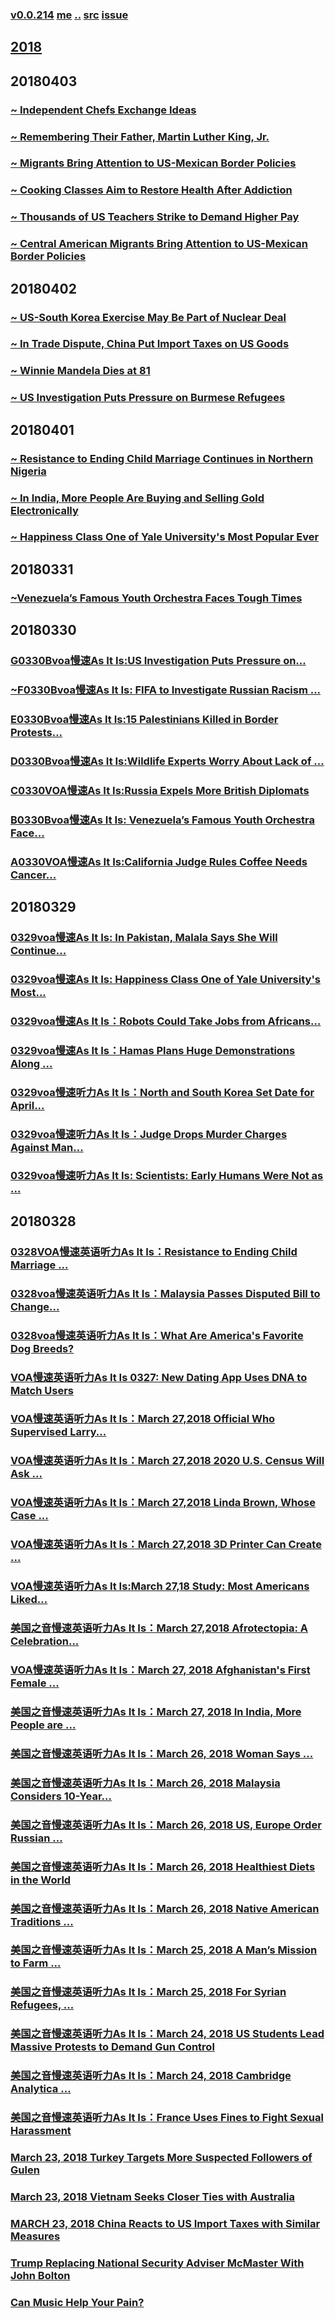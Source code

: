 ### [v0.0.214](https://github.com/littleflute/english/edit/master/voa/AS%20IT%20IS/readme.md) [me](https://littleflute.github.io/english/voa/AS%20IT%20IS/) [..](..) [src](https://learningenglish.voanews.com/z/3521) [issue](https://github.com/littleflute/english/issues/46)
## [2018](2018)
## 20180403
### [~ Independent Chefs Exchange Ideas](https://mp.weixin.qq.com/s?__biz=MzIxMTUzOTUzOA==&mid=2247485649&idx=5&sn=b2d98e0e4045dc55ebad8ad2115003d0&chksm=97528beca02502fab74ac4c704b10f57ed24fd89a543a4a26a0f40686568a6fa953474446932#rd)
### [~ Remembering Their Father, Martin Luther King, Jr.](https://mp.weixin.qq.com/s?__biz=MzIxMTUzOTUzOA==&mid=2247485649&idx=3&sn=a21906e2d61533e38ef91febafd39e3e&chksm=97528beca02502fa3f8476e352808e09ad77b2ba882ab09ee858d3e23b29ca350520f0b9eccb#rd)
### [~ Migrants Bring Attention to US-Mexican Border Policies](https://mp.weixin.qq.com/s?__biz=MzIxMTUzOTUzOA==&mid=2247485649&idx=1&sn=9eabee67d192c5f28c9dd56c494c7444&chksm=97528beca02502faff6cd69a7c2fdd2997517ac2e94d0c46d217e8888c01bdbfb568c2778aab#rd)
### [~ Cooking Classes Aim to Restore Health After Addiction](https://mp.weixin.qq.com/s?__biz=MzIxMTUzOTUzOA==&mid=2247485607&idx=5&sn=6c9b5430d187928caf33a91cf1de9e13&chksm=97528b9aa025028c2aa23a68798a19524ad357e3a02b217f8c5e7812a7e07a1fa86568a92703#rd)
### [~ Thousands of US Teachers Strike to Demand Higher Pay](https://mp.weixin.qq.com/s?__biz=MzIxMTUzOTUzOA==&mid=2247485607&idx=6&sn=3faa812a86365bbcd7b9de18cd391d03&chksm=97528b9aa025028c41ea01b9538096225914ef1afb3712a567303cdeb3983e5b231f62ebdba4#rd)
### [~ Central American Migrants Bring Attention to US-Mexican Border Policies](https://mp.weixin.qq.com/s?__biz=MzIxMTUzOTUzOA==&mid=2247485607&idx=7&sn=c3c121396d96e2a4ceae626f87d8acf7&chksm=97528b9aa025028ca892febf031e636f5f4ae17f5eaccd60e47b2a164455859320931f72d7b4#rd)

## 20180402
### [~ US-South Korea Exercise May Be Part of Nuclear Deal](https://mp.weixin.qq.com/s?__biz=MzIxMTUzOTUzOA==&mid=2247485607&idx=1&sn=4a02513b32b72808cbb05d684b631ba1&chksm=97528b9aa025028cfbe98a7b2654b6cf262c4863032458d3ae45319459a932ee0587ef8858f8#rd)
### [~ In Trade Dispute, China Put Import Taxes on US Goods](https://mp.weixin.qq.com/s?__biz=MzIxMTUzOTUzOA==&mid=2247485576&idx=8&sn=99109acfca0b9c9afa43406245fc954c&chksm=97528bb5a02502a3dd557640ce29bdd1bb6cf8bc5db4529f071539e65c0fea896e0109303f64#rd)
### [~ Winnie Mandela Dies at 81](https://mp.weixin.qq.com/s?__biz=MzIxMTUzOTUzOA==&mid=2247485576&idx=7&sn=ec59cb6ea755864d0687858711a394c6&chksm=97528bb5a02502a3be0183b5c61dbb65704345e8725b3f29625a99c85b0846a60fa8309e6260#rd)
### [~ US Investigation Puts Pressure on Burmese Refugees](https://mp.weixin.qq.com/s?__biz=MzIxMTUzOTUzOA==&mid=2247485576&idx=2&sn=ca4853c263163a86ab4b6fdee0640782&chksm=97528bb5a02502a3b88f95c1f5a2a3aab2599268a1dec9ae4ac18559159dff812c9c6725275d#rd)

## 20180401
### [~ Resistance to Ending Child Marriage Continues in Northern Nigeria](https://mp.weixin.qq.com/s?__biz=MzIxMTUzOTUzOA==&mid=2247485576&idx=5&sn=99b144a16d121a8c061b6faeae3f9ef6&chksm=97528bb5a02502a355eb8d935773395be3b5bb34e8e37f1b0778feed7ff7a10dc052b9da99b9#rd)
### [~ In India, More People Are Buying and Selling Gold Electronically](https://mp.weixin.qq.com/s?__biz=MzIxMTUzOTUzOA==&mid=2247485576&idx=4&sn=585f41d8b52d093eb5fcf70242b1c740&chksm=97528bb5a02502a343d78b6479b7a9a83a5d4789c2457d4872390213dacfe4e5a6415186e045#rd)
### [~ Happiness Class One of Yale University's Most Popular Ever](https://mp.weixin.qq.com/s?__biz=MzIxMTUzOTUzOA==&mid=2247485576&idx=3&sn=5f7c8e2f597e4ee2305e6aaf8cb0d7fa&chksm=97528bb5a02502a35fe23cec2b136bf68f48c6f96df3ab5cc58a8c1aba779391e0510c5b8599#rd)

## 20180331
### [~Venezuela’s Famous Youth Orchestra Faces Tough Times](https://mp.weixin.qq.com/s?__biz=MzIxMTUzOTUzOA==&mid=2247485532&idx=4&sn=eb7c1c70126826d456083cba4babff5f&chksm=97528b61a0250277c0aac923ad76fbdcddd6283127106065641547b0c84bbba1eb264249af23##)
## 20180330
### [G0330Bvoa慢速As It Is:US Investigation Puts Pressure on...](https://mp.weixin.qq.com/s?__biz=MzIxMTUzOTUzOA==&mid=100001152&idx=2&sn=f29c67f360d6ae5b1c26777d155231f4&chksm=175286bd20250fab67760cbdd8be8522ca1f16cd8fd38d3520d2b7de814b436682ba614f29b6&mpshare=1&scene=24&srcid=0401xWQs5QpVhisWaPeXHvay##)
### [~F0330Bvoa慢速As It Is: FIFA to Investigate Russian Racism ...](https://mp.weixin.qq.com/s?__biz=MzIxMTUzOTUzOA==&mid=2247485500&idx=1&sn=37d27865ed9eb53440445137d6ee3e67&chksm=97528b01a0250217aeb3bbfd480ff712a6e14a4df99b21e23a07459854e10f4738bee78e2c33#rd)
### [E0330Bvoa慢速As It Is:15 Palestinians Killed in Border Protests...](https://mp.weixin.qq.com/s?__biz=MzIxMTUzOTUzOA==&mid=100000016&idx=8&sn=d8ac336d7c380be85ed9d5820d1fdfea&chksm=1752822d20250b3b5e662e1427807877ac639a1d5fa56210e0ebf0abe8686e9bf5fb50509eb5&mpshare=1&scene=24&srcid=0401xbVTXRbiszS22cbgFiDX#rd)
### [D0330Bvoa慢速As It Is:Wildlife Experts Worry About Lack of ...](https://mp.weixin.qq.com/s?__biz=MzIxMTUzOTUzOA==&mid=100000016&idx=7&sn=f0f44680e1dd4494290d00a78637b8fa&chksm=1752822d20250b3b1a14afa78ad9baa1815837850f5c4d43b5e2b620bc7680934a8e7b22410c&mpshare=1&scene=24&srcid=0401q7NhKTAWyuVmTSEsWFwH#rd)
### [C0330VOA慢速As It Is:Russia Expels More British Diplomats](https://mp.weixin.qq.com/s?__biz=MzIxMTUzOTUzOA==&mid=100000016&idx=6&sn=a97584464f998c52b4f7a67bedeb2840&chksm=1752822d20250b3b47991eaae2bea3abde1d183031e231aab64c60ddfb505a999c7d61bc9cac&mpshare=1&scene=24&srcid=0401J5EDyCeb6p060Cxmltfk#rd)
### [B0330Bvoa慢速As It Is: Venezuela’s Famous Youth Orchestra Face...](https://mp.weixin.qq.com/s?__biz=MzIxMTUzOTUzOA==&mid=100000016&idx=5&sn=d43ef569ae35a3dec7ddd8e9a710317f&chksm=1752822d20250b3b7ea0ef5ae9e8ab4a1ae06b9d6e3f0487f6378805ced276a1c3a28d2aa08b&mpshare=1&scene=24&srcid=0401h1DQKIUgwZpDmKBMQdsN#rd)
### [A0330VOA慢速As It Is:California Judge Rules Coffee Needs Cancer...](https://mp.weixin.qq.com/s?__biz=MzIxMTUzOTUzOA==&mid=2247485446&idx=6&sn=0f3b508a28245427441cd372e3acbf19&chksm=97528b3ba025022d0caacba045041090d2895f702430b7049d078383be53d8a9b670b517b31a#rd)
## 20180329
### [0329voa慢速As It Is: In Pakistan, Malala Says She Will Continue...](https://mp.weixin.qq.com/s?__biz=MzIxMTUzOTUzOA==&mid=100000016&idx=3&sn=d4e2a6d2a38296be752e199551b5bd60&chksm=1752822d20250b3b89b88d5330557c31042df4a7f329c11649aac15d5129bdf4c0dc891e734d&mpshare=1&scene=24&srcid=0330HBjPAIdeqMLLDF7zc1Dn#rd)
### [0329voa慢速As It Is: Happiness Class One of Yale University's Most...](https://mp.weixin.qq.com/s?__biz=MzIxMTUzOTUzOA==&mid=100000016&idx=2&sn=9faebf6e1263db33f281393d6e8e54ea&chksm=1752822d20250b3b2f893c0d150f3073a2fc3089fd1971a41bdb6b12b635f95b04977dcf929a&mpshare=1&scene=24&srcid=0330kLT66PmmWil7bruftpb1#rd)
### [0329voa慢速As It Is：Robots Could Take Jobs from Africans...](https://mp.weixin.qq.com/s?__biz=MzIxMTUzOTUzOA==&mid=100000016&idx=1&sn=c40879f80a4418463df478e271de5031&chksm=1752822d20250b3bb7da679207cbf8999b54a8ce122e009d6245e6f1d86773842e0cd959e5c4&mpshare=1&scene=24&srcid=0330XPN70qbcitHhYNVDA7jG#rd)
### [0329voa慢速As It Is：Hamas Plans Huge Demonstrations Along ...](https://mp.weixin.qq.com/s?__biz=MzIxMTUzOTUzOA==&mid=100000013&idx=8&sn=64491271212105201fbe1cb90fcfe6eb&chksm=1752823020250b26a140b6ecbc3e21756746777a3be74d9ea2866b2358524b23a4d55d2569d3&mpshare=1&scene=24&srcid=0330poqJF4mYersqusXpGyxZ#rd)
### [0329voa慢速听力As It Is：North and South Korea Set Date for April...](https://mp.weixin.qq.com/s?__biz=MzIxMTUzOTUzOA==&mid=100000013&idx=7&sn=195246113827f79daee9ada90b3272a0&chksm=1752823020250b264d67a396ad7e95381cd4f2e4f6ae3b6756273b27ea9f298489f3af351fb2&mpshare=1&scene=24&srcid=0330Gk6dxwbFIPht7zicOm02#rd)
### [0329voa慢速听力As It Is：Judge Drops Murder Charges Against Man...](https://mp.weixin.qq.com/s?__biz=MzIxMTUzOTUzOA==&mid=100000013&idx=6&sn=dd4cf70e7d47699273eca2de28db1f8e&chksm=1752823020250b26ad2180616ae5f58c5714f562233109b1ca085ae8ce0d886049ee0c177b2c&mpshare=1&scene=24&srcid=03300i6VHqk4hgYM5kqD01UN#rd)
### [0329voa慢速听力As It Is: Scientists: Early Humans Were Not as ...](https://mp.weixin.qq.com/s?__biz=MzIxMTUzOTUzOA==&mid=100000013&idx=5&sn=417bc954eb96734c5c0442056e458388&chksm=1752823020250b26bce6892fecc3712280ad8bef9c4065309fcac39326e958d6d6999f6b995f&mpshare=1&scene=24&srcid=0330wQsWcXe7PywLTk2wPW7y#rd)


## 20180328
### [0328VOA慢速英语听力As It Is：Resistance to Ending Child Marriage ...](https://mp.weixin.qq.com/s?__biz=MzIxMTUzOTUzOA==&mid=100000013&idx=4&sn=20913f416283fa9fb30dcd4defee490d&chksm=1752823020250b26ee85ae648e344db6c447c858328ee3b8815709046209461f8379f6d7a3fb&mpshare=1&scene=24&srcid=0329wA5AblbyjSyzvfJ9YYaq#rd)
### [0328voa慢速英语听力As It Is：Malaysia Passes Disputed Bill to Change...](https://mp.weixin.qq.com/s?__biz=MzIxMTUzOTUzOA==&mid=100000013&idx=3&sn=f076c683746591c546fb7c6a5cf79988&chksm=1752823020250b26d77a630c0ee64534d4442119a425a6123a43e8d7a22213cca1205677ea1c&mpshare=1&scene=24&srcid=0329foL8TZNsh5ulLYpSU8bS##)
### [0328voa慢速英语听力As It Is：What Are America's Favorite Dog Breeds?](https://mp.weixin.qq.com/s?__biz=MzIxMTUzOTUzOA==&mid=100000013&idx=2&sn=6dedf526cc75eebdb37b01102008c0d9&chksm=1752823020250b2605784f6b63104fd43d81b1908dcd77ed5e13f964e6ed057fcaebdb1f2b6c&mpshare=1&scene=24&srcid=0329DOOzZDxthQ6vEXvC4zcl#rd)
### [VOA慢速英语听力As It Is 0327: New Dating App Uses DNA to Match Users](https://mp.weixin.qq.com/s?__biz=MzIxMTUzOTUzOA==&mid=100000927&idx=8&sn=2231dc0d46981f7353f3d71ca269aa2a&chksm=175287a220250eb45b1909dbce0b3ff8fcde5468d68130f57c98cc188698b386c88c73064131&mpshare=1&scene=24&srcid=0329Ceo61QiOW3amKi65Vat4#rd)
### [VOA慢速英语听力As It Is：March 27,2018 Official Who Supervised Larry...](https://mp.weixin.qq.com/s?__biz=MzIxMTUzOTUzOA==&mid=100000927&idx=7&sn=c1a948553cb1705b3bfd46829b15cc6c&chksm=175287a220250eb4c110253c6459de4c2a58badf8a12fdc1f8aa52b0920a6132ef6412197146&mpshare=1&scene=24&srcid=0328zFmu5IieiGYrQinaOcFQ#rd)

### [VOA慢速英语听力As It Is：March 27,2018 2020 U.S. Census Will Ask ...](https://mp.weixin.qq.com/s?__biz=MzIxMTUzOTUzOA==&mid=100000927&idx=6&sn=448e5b4681403e351e0d0e91e5b1c7ca&chksm=175287a220250eb4d5c811a19b9bd758c0a0775dd8cbdc65fb09b93f3b2e2c3c43f29777ba6f&mpshare=1&scene=24&srcid=0328026hpEoxH4L57xI6SFQB#rd)

### [VOA慢速英语听力As It Is：March 27,2018 Linda Brown, Whose Case ...](https://mp.weixin.qq.com/s?__biz=MzIxMTUzOTUzOA==&mid=100000927&idx=5&sn=8a93d0f8b96c62a487c0d01067d954e7&chksm=175287a220250eb4b4356bd53c449bd0604f92cb3ade33b95ca9653a335e782336a7d1e462a2&mpshare=1&scene=24&srcid=0328PcHjGZbfLVjr5wrRIBp1#rd)
### [VOA慢速英语听力As It Is：March 27,2018 3D Printer Can Create ...](https://mp.weixin.qq.com/s?__biz=MzIxMTUzOTUzOA==&mid=100000927&idx=4&sn=17bd312817ef5f410680717cfcd6eaa4&chksm=175287a220250eb47e183315457d696f2e841fa75902ae25194c26f87614e485072769140066&mpshare=1&scene=24&srcid=0328RusONcu7WYKYpJ6sR5yx#rd)

### [VOA慢速英语听力As It Is:March 27,18 Study: Most Americans Liked...](https://mp.weixin.qq.com/s?__biz=MzIxMTUzOTUzOA==&mid=100000927&idx=3&sn=b7c3b1c38fdff8670a0304525d94a80e&chksm=175287a220250eb4aeaf61918cd2a7706547cabbffbe08e10959ae08e3d3f1ceba7cbce340ff&mpshare=1&scene=24&srcid=0328AUeV0Rl3UWrhaBrK2fwB#rd)
### [美国之音慢速英语听力As It Is：March 27,2018 Afrotectopia: A Celebration...](https://mp.weixin.qq.com/s?__biz=MzIxMTUzOTUzOA==&mid=100000927&idx=2&sn=f6bae8aca2013a6eb211b61aae791eea&chksm=175287a220250eb4a5290b4f37871dad0a31edd59b0a687790b9edf1c235084640852c627208&mpshare=1&scene=24&srcid=0328U54cJiOePG4gaWbHOyVZ#rd)

### [VOA慢速英语听力As It Is：March 27, 2018 Afghanistan's First Female ...](https://mp.weixin.qq.com/s?__biz=MzIxMTUzOTUzOA==&mid=100000927&idx=1&sn=f9cfc124c96d581157a7b29ed1baafce&chksm=175287a220250eb41d40b963096d9c79f559ebab7dfa8d74f2ed21f6519e092c8ab2e4a0513e&mpshare=1&scene=24&srcid=0328uiI726Jdf8Zha93DPxo9#rd)
### [美国之音慢速英语听力As It Is：March 27, 2018 In India, More People are ...](https://mp.weixin.qq.com/s?__biz=MzIxMTUzOTUzOA==&mid=100001267&idx=8&sn=0013060257ba2a82e3b784e3c077229e&chksm=175286ce20250fd8a98592bb267767ffc1a3746f65a31566a708df8259c11dfb73e3530ada10&mpshare=1&scene=24&srcid=0328ub4wZ8h6gufR39nHmKa8#rd)
### [美国之音慢速英语听力As It Is：March 26, 2018 Woman Says ...](https://mp.weixin.qq.com/s?__biz=MzIxMTUzOTUzOA==&mid=100001267&idx=7&sn=3f5c4100ea78b7ecda2d38108252c753&chksm=175286ce20250fd89d520459b88bad7e5393105b706115d83fec43ea22deda4dcbf237e46a45&mpshare=1&scene=24&srcid=0327BisqKNALJF5WcVdea1fb#rd)
### [美国之音慢速英语听力As It Is：March 26, 2018 Malaysia Considers 10-Year...](https://mp.weixin.qq.com/s?__biz=MzIxMTUzOTUzOA==&mid=100001267&idx=6&sn=2c191e08509bbe886e5eeb9694f3d0c0&chksm=175286ce20250fd8934a79826204bd76dd1cdfd1800bfa65992cd4e28feccc5b40c8ad8d01ff&mpshare=1&scene=24&srcid=03278ht8Ul772jQHGhLg3Qnx#rd)
### [美国之音慢速英语听力As It Is：March 26, 2018 US, Europe Order Russian ...](https://mp.weixin.qq.com/s?__biz=MzIxMTUzOTUzOA==&mid=100001267&idx=5&sn=c861d86826a75badab8f50ed50ca5835&chksm=175286ce20250fd80d3760320b4791e67dc3842094c799af13158d92a17be043e3865b2910b5&mpshare=1&scene=24&srcid=0327a0MoT7tnwTiMR9CGDRcE#rd)
### [美国之音慢速英语听力As It Is：March 26, 2018 Healthiest Diets in the World](https://mp.weixin.qq.com/s?__biz=MzIxMTUzOTUzOA==&mid=100001267&idx=4&sn=e03a42512fb1333b402c789a0fbb4eb7&chksm=175286ce20250fd897eaa004643e8d141c548a9b3c7bae6cf55c9984eb43d26e86a121025a04&mpshare=1&scene=24&srcid=0327sWSt0DTmHoD1ba5nZr47#rd)
### [美国之音慢速英语听力As It Is：March 26, 2018 Native American Traditions ...](https://mp.weixin.qq.com/s?__biz=MzIxMTUzOTUzOA==&mid=100001267&idx=3&sn=96e3bd7ad7f3011767c8d654d2a555cb&chksm=175286ce20250fd871f279605e73c87a7c539b28a781795a6b4592b9db57ee3b9fe70bfee0f3&mpshare=1&scene=24&srcid=03276MOPKoZtWxRADlIUFkkb#rd)
### [美国之音慢速英语听力As It Is：March 25, 2018 A Man’s Mission to Farm ...](https://mp.weixin.qq.com/s?__biz=MzIxMTUzOTUzOA==&mid=100001267&idx=2&sn=07b1c7dc33f7a5cfb8db2b996ba17ea2&chksm=175286ce20250fd8124e16893cc5d7453e2bfd77ce48a0b0d5a48314b9ab6acbf3f66bc18c05&mpshare=1&scene=24&srcid=0326KKRuAQusxVWV3VN9cS5c#rd)
### [美国之音慢速英语听力As It Is：March 25, 2018 For Syrian Refugees, ...](https://mp.weixin.qq.com/s?__biz=MzIxMTUzOTUzOA==&mid=100001267&idx=1&sn=5fd189390e8b2c96f17a515609e82bc9&chksm=175286ce20250fd85030cbeb0b613a6cab1ff0efb6f4d201dc937d8700511985cd36db24980b&mpshare=1&scene=24&srcid=0327064QlqFMNmpR3YAsssdB#rd)
### [美国之音慢速英语听力As It Is：March 24, 2018 US Students Lead Massive Protests to Demand Gun Control](https://mp.weixin.qq.com/s?__biz=MzIxMTUzOTUzOA==&mid=100001153&idx=8&sn=234b8683ed830597eeb4c4921256bf9f&chksm=175286bc20250faa3807ad1cc04f5ab81d8963c58a62c66b5e5eaf8fca0da1c3c82b9f849cbe&mpshare=1&scene=24&srcid=0325DkduW5wXnSO2zcvf7w16#rd)
### [美国之音慢速英语听力As It Is：March 24, 2018 Cambridge Analytica ...](https://mp.weixin.qq.com/s?__biz=MzIxMTUzOTUzOA==&mid=100001153&idx=7&sn=4a3512243094564fd410634c1627b853&chksm=175286bc20250faa4feda0c27cf8d23c4183dd17ecfe35fe96e433540c8344f6c72dcc2e7ddc&mpshare=1&scene=24&srcid=032562RQpqJH8y9Lj40VkrHb#rd)
### [美国之音慢速英语听力As It Is：France Uses Fines to Fight Sexual Harassment](https://mp.weixin.qq.com/s?__biz=MzIxMTUzOTUzOA==&mid=100001153&idx=6&sn=e8ecc9ff6eb301a686545038e377b184&chksm=175286bc20250faaafa9da2f5d067df1404848c6db197e52ae26485f09c26cf3d0c94c5b39c2&mpshare=1&scene=24&srcid=0325Gu3WIrbSFdxu8pMGi7ds#rd)
### [March 23, 2018 Turkey Targets More Suspected Followers of Gulen](https://mp.weixin.qq.com/s?__biz=MzIxMTUzOTUzOA==&mid=100001153&idx=5&sn=28778d478e9cc1c570ae64c208515ac6&chksm=175286bc20250faaa96ff7df3ce57ac6ed4dce9b80bb3b5d7e57589532f4d82fcebed16266be&mpshare=1&scene=24&srcid=0325Dpx2hyXHtOUFUhtcmMrT#rd)
### [March 23, 2018 Vietnam Seeks Closer Ties with Australia](https://mp.weixin.qq.com/s?__biz=MzIxMTUzOTUzOA==&mid=100001153&idx=4&sn=bd3e7210870a785e81cf284694372a36&chksm=175286bc20250faa61152d8d3bdbe8100a0e01b1e771085aef5c5b9c673063cce9e47bd34dc1&mpshare=1&scene=24&srcid=0325iI5C83awMk5RGJLJMdvv#rd)
### [MARCH 23, 2018 China Reacts to US Import Taxes with Similar Measures](https://mp.weixin.qq.com/s?__biz=MzIxMTUzOTUzOA==&mid=100001153&idx=3&sn=998aefc75e35b2c66c5d89cd691b95ad&chksm=175286bc20250faa93adeb81f5236142872543d7ad98def619a98ad3fc0a8db01350a05a0bb1&mpshare=1&scene=24&srcid=0325BhnCz9r2Lhv5LorAny2W#rd)
### [Trump Replacing National Security Adviser McMaster With John Bolton](https://mp.weixin.qq.com/s/OjzRRcCyQ3YAIYLkwtCjww)
### [Can Music Help Your Pain?](https://mp.weixin.qq.com/s/js_9gct0p46v3rpjEDOwYg)
